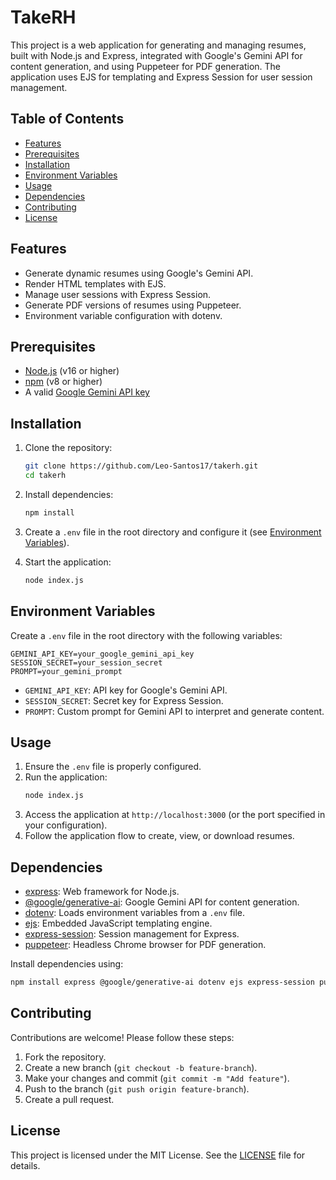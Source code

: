 # TakeRH

This project is a web application for generating and managing resumes, built with Node.js and Express, integrated with Google's Gemini API for content generation, and using Puppeteer for PDF generation. The application uses EJS for templating and Express Session for user session management.

## Table of Contents
- [Features](#features)
- [Prerequisites](#prerequisites)
- [Installation](#installation)
- [Environment Variables](#environment-variables)
- [Usage](#usage)
- [Dependencies](#dependencies)
- [Contributing](#contributing)
- [License](#license)

## Features
- Generate dynamic resumes using Google's Gemini API.
- Render HTML templates with EJS.
- Manage user sessions with Express Session.
- Generate PDF versions of resumes using Puppeteer.
- Environment variable configuration with dotenv.

## Prerequisites
- [Node.js](https://nodejs.org/) (v16 or higher)
- [npm](https://www.npmjs.com/) (v8 or higher)
- A valid [Google Gemini API key](https://ai.google.dev/)

## Installation
1. Clone the repository:
   ```bash
   git clone https://github.com/Leo-Santos17/takerh.git
   cd takerh
   ```

2. Install dependencies:
   ```bash
   npm install
   ```

3. Create a `.env` file in the root directory and configure it (see [Environment Variables](#environment-variables)).

4. Start the application:
   ```bash
   node index.js
   ```

## Environment Variables
Create a `.env` file in the root directory with the following variables:

```
GEMINI_API_KEY=your_google_gemini_api_key
SESSION_SECRET=your_session_secret
PROMPT=your_gemini_prompt
```

- `GEMINI_API_KEY`: API key for Google's Gemini API.
- `SESSION_SECRET`: Secret key for Express Session.
- `PROMPT`: Custom prompt for Gemini API to interpret and generate content.

## Usage
1. Ensure the `.env` file is properly configured.
2. Run the application:
   ```bash
   node index.js
   ```
3. Access the application at `http://localhost:3000` (or the port specified in your configuration).
4. Follow the application flow to create, view, or download resumes.

## Dependencies
- [express](https://www.npmjs.com/package/express): Web framework for Node.js.
- [@google/generative-ai](https://www.npmjs.com/package/@google/generative-ai): Google Gemini API for content generation.
- [dotenv](https://www.npmjs.com/package/dotenv): Loads environment variables from a `.env` file.
- [ejs](https://www.npmjs.com/package/ejs): Embedded JavaScript templating engine.
- [express-session](https://www.npmjs.com/package/express-session): Session management for Express.
- [puppeteer](https://www.npmjs.com/package/puppeteer): Headless Chrome browser for PDF generation.

Install dependencies using:
```bash
npm install express @google/generative-ai dotenv ejs express-session puppeteer
```

## Contributing
Contributions are welcome! Please follow these steps:
1. Fork the repository.
2. Create a new branch (`git checkout -b feature-branch`).
3. Make your changes and commit (`git commit -m "Add feature"`).
4. Push to the branch (`git push origin feature-branch`).
5. Create a pull request.

## License
This project is licensed under the MIT License. See the [LICENSE](LICENSE) file for details.
